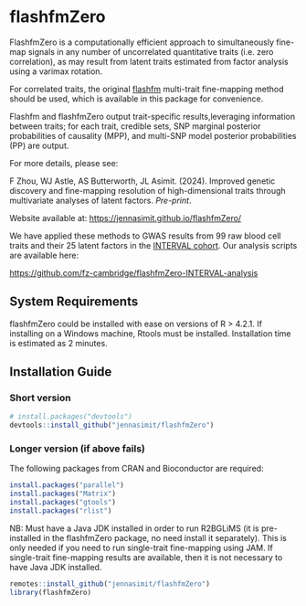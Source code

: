 
<!-- README.md is generated from README.Rmd. Please edit that file -->

# flashfmZero

FlashfmZero is a computationally efficient approach to simultaneously
fine-map signals in any number of uncorrelated quantitative traits
(i.e. zero correlation), as may result from latent traits estimated from
factor analysis using a varimax rotation.

For correlated traits, the original
[flashfm](https://www.nature.com/articles/s41467-021-26364-y)
multi-trait fine-mapping method should be used, which is available in
this package for convenience.

Flashfm and flashfmZero output trait-specific results,leveraging
information between traits; for each trait, credible sets, SNP marginal
posterior probabilities of causality (MPP), and multi-SNP model
posterior probabilities (PP) are output.

For more details, please see:

F Zhou, WJ Astle, AS Butterworth, JL Asimit. (2024). Improved genetic
discovery and fine-mapping resolution of high-dimensional traits through
multivariate analyses of latent factors. *Pre-print*.

Website available at: <https://jennasimit.github.io/flashfmZero/>

We have applied these methods to GWAS results from 99 raw blood cell
traits and their 25 latent factors in the [INTERVAL
cohort](https://doi.org/10.1186/1745-6215-15-363). Our analysis scripts
are available here:

<https://github.com/fz-cambridge/flashfmZero-INTERVAL-analysis>

## System Requirements

flashfmZero could be installed with ease on versions of R \> 4.2.1. If
installing on a Windows machine, Rtools must be installed. Installation
time is estimated as 2 minutes.

## Installation Guide

### Short version

``` r
# install.packages("devtools")
devtools::install_github("jennasimit/flashfmZero")
```

### Longer version (if above fails)

The following packages from CRAN and Bioconductor are required:

``` r
install.packages("parallel")
install.packages("Matrix")
install.packages("gtools")
install.packages("rlist")
```

NB: Must have a Java JDK installed in order to run R2BGLiMS (it is
pre-installed in the flashfmZero package, no need install it
separately). This is only needed if you need to run single-trait
fine-mapping using JAM. If single-trait fine-mapping results are
available, then it is not necessary to have Java JDK installed.

``` r
remotes::install_github("jennasimit/flashfmZero")
library(flashfmZero)
```
